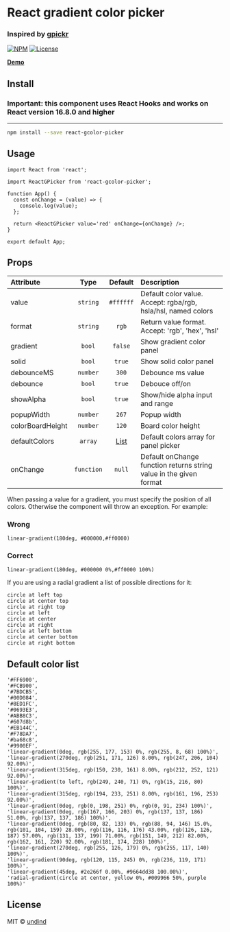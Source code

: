 # React gradient color picker

### Inspired by [gpickr](https://github.com/Simonwep/gpickr)

[![NPM](https://img.shields.io/npm/v/react-gcolor-picker.svg)](https://www.npmjs.com/package/react-gcolor-picker) [![License](https://img.shields.io/npm/l/react-gcolor-picker.svg)](https://github.com/undind/react-gcolor-picker/blob/main/LICENSE)

**[Demo](https://undind.github.io/react-gcolor-picker/)**

## Install

### **Important: this component uses React Hooks and works on React version 16.8.0 and higher**

---

```bash
npm install --save react-gcolor-picker
```

## Usage

```tsx
import React from 'react';

import ReactGPicker from 'react-gcolor-picker';

function App() {
  const onChange = (value) => {
    console.log(value);
  };

  return <ReactGPicker value='red' onChange={onChange} />;
}

export default App;
```

## Props

| Attribute        |    Type    |                   Default                   | Description                                                        |
| :--------------- | :--------: | :-----------------------------------------: | :----------------------------------------------------------------- |
| value            |  `string`  |                  `#ffffff`                  | Default color value. Accept: rgba/rgb, hsla/hsl, named colors      |
| format           |  `string`  |                    `rgb`                    | Return value format. Accept: 'rgb', 'hex', 'hsl'                   |
| gradient         |   `bool`   |                   `false`                   | Show gradient color panel                                          |
| solid            |   `bool`   |                   `true`                    | Show solid color panel                                             |
| debounceMS       |  `number`  |                    `300`                    | Debounce ms value                                                  |
| debounce         |   `bool`   |                   `true`                    | Debouce off/on                                                     |
| showAlpha        |   `bool`   |                   `true`                    | Show/hide alpha input and range                                    |
| popupWidth       |  `number`  |                    `267`                    | Popup width                                                        |
| colorBoardHeight |  `number`  |                    `120`                    | Board color height                                                 |
| defaultColors    |  `array`   | [List](#markdown-header-default-color-list) | Default colors array for panel picker                              |
| onChange         | `function` |                   `null`                    | Default onChange function returns string value in the given format |

When passing a value for a gradient, you must specify the position of all colors. Otherwise the component will throw an exception.
For example:

### Wrong

```
linear-gradient(180deg, #000000,#ff0000)
```

### Correct

```
linear-gradient(180deg, #000000 0%,#ff0000 100%)
```

If you are using a radial gradient a list of possible directions for it:

```
circle at left top
circle at center top
circle at right top
circle at left
circle at center
circle at right
circle at left bottom
circle at center bottom
circle at right bottom
```

## Default color list

```
'#FF6900',
'#FCB900',
'#7BDCB5',
'#00D084',
'#8ED1FC',
'#0693E3',
'#ABB8C3',
'#607d8b',
'#EB144C',
'#F78DA7',
'#ba68c8',
'#9900EF',
'linear-gradient(0deg, rgb(255, 177, 153) 0%, rgb(255, 8, 68) 100%)',
'linear-gradient(270deg, rgb(251, 171, 126) 8.00%, rgb(247, 206, 104) 92.00%)',
'linear-gradient(315deg, rgb(150, 230, 161) 8.00%, rgb(212, 252, 121) 92.00%)',
'linear-gradient(to left, rgb(249, 240, 71) 0%, rgb(15, 216, 80) 100%)',
'linear-gradient(315deg, rgb(194, 233, 251) 8.00%, rgb(161, 196, 253) 92.00%)',
'linear-gradient(0deg, rgb(0, 198, 251) 0%, rgb(0, 91, 234) 100%)',
'linear-gradient(0deg, rgb(167, 166, 203) 0%, rgb(137, 137, 186) 51.00%, rgb(137, 137, 186) 100%)',
'linear-gradient(0deg, rgb(80, 82, 133) 0%, rgb(88, 94, 146) 15.0%, rgb(101, 104, 159) 28.00%, rgb(116, 116, 176) 43.00%, rgb(126, 126, 187) 57.00%, rgb(131, 137, 199) 71.00%, rgb(151, 149, 212) 82.00%, rgb(162, 161, 220) 92.00%, rgb(181, 174, 228) 100%)',
'linear-gradient(270deg, rgb(255, 126, 179) 0%, rgb(255, 117, 140) 100%)',
'linear-gradient(90deg, rgb(120, 115, 245) 0%, rgb(236, 119, 171) 100%)',
'linear-gradient(45deg, #2e266f 0.00%, #9664dd38 100.00%)',
'radial-gradient(circle at center, yellow 0%, #009966 50%, purple 100%)'
```

## License

MIT © [undind](https://github.com/undind)
